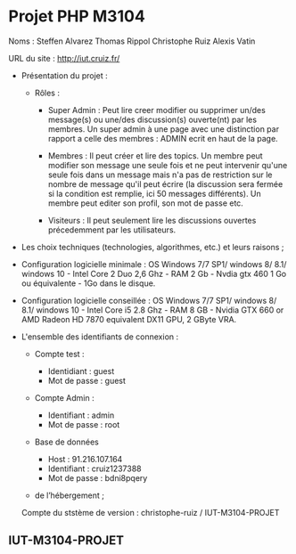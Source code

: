 # Projet PHP M3104

Noms : Steffen Alvarez Thomas Rippol Christophe Ruiz Alexis Vatin

URL du site : http://iut.cruiz.fr/

* Présentation du projet :      

  * Rôles :  
     * Super Admin : Peut lire creer modifier ou supprimer un/des message(s) ou une/des discussion(s) ouverte(nt) par les membres. Un super admin à une page avec une distinction par rapport a celle des membres : ADMIN ecrit en haut de la page.  
       
    * Membres : Il peut créer et lire des topics. Un membre peut modifier son message une seule fois et ne peut intervenir qu'une seule fois dans un message mais n'a pas de restriction sur le nombre de message qu'il peut écrire (la discussion sera fermée si la condition est remplie, ici 50 messages différents). Un membre peut editer son profil, son mot de passe etc.   
    
    * Visiteurs : Il peut seulement lire les discussions ouvertes précedemment par les utilisateurs.  
    
* Les choix techniques (technologies, algorithmes, etc.) et leurs raisons ;   

* Configuration logicielle minimale : OS Windows 7/7 SP1/ windows 8/ 8.1/ windows 10 - Intel Core 2 Duo 2,6 Ghz - RAM 2 Gb - Nvdia gtx 460 1 Go ou équivalente - 1Go dans le disque.  

* Configuration logicielle conseillée : OS Windows 7/7 SP1/ windows 8/ 8.1/ windows 10 - Intel Core i5 2.8 Ghz - RAM 8 GB  -  Nvidia GTX 660 or AMD Radeon HD 7870 equivalent DX11 GPU, 2 GByte VRA.  

* L'ensemble des identifiants de connexion :        

    * Compte test :   
        * Identidiant : guest  
        * Mot de passe : guest        
        
    * Compte Admin :   
        * Identifiant : admin    
        * Mot de passe : root       
        
    * Base de données   
        * Host : 91.216.107.164  
        * Identifiant : cruiz1237388    
        * Mot de passe : bdni8pqery         
        
    * de l’hébergement ;  
  
  Compte du ststème de version : christophe-ruiz / IUT-M3104-PROJET                   

## IUT-M3104-PROJET

